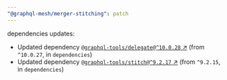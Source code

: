 ```yaml
---
"@graphql-mesh/merger-stitching": patch
---
```

dependencies updates:
  - Updated dependency [`@graphql-tools/delegate@^10.0.28` ↗︎](https://www.npmjs.com/package/@graphql-tools/delegate/v/10.0.28) (from `^10.0.27`, in `dependencies`)
  - Updated dependency [`@graphql-tools/stitch@^9.2.17` ↗︎](https://www.npmjs.com/package/@graphql-tools/stitch/v/9.2.17) (from `^9.2.15`, in `dependencies`)
